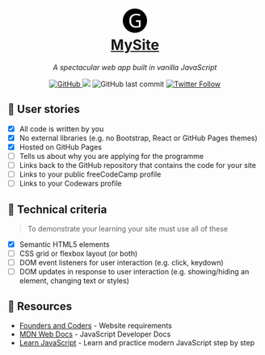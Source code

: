 <h1 align="center">
    <img src='images/logo.png' width='48'/>
    <br/>
    <a
      href="https://josephgattuso.github.io/josephgattuso.github.io"
      target="_blank"
      rel="noopener noreferrer nofollow"
    >
      MySite
    </a>
  </h1>

<p align='center'>
  <em>
    A spectacular web app built in vanilla JavaScript
  </em>
</p>

<p align="center">
    <a
      href="https://github.com/josephgattuso/josephgattuso.github.io/blob/master/LICENSE"
    >
      <img
        alt="GitHub"
        src="https://img.shields.io/github/license/josephgattuso/josephgattuso.github.io"
      />
    </a>
    <img
      src="https://img.shields.io/badge/PRs-welcome-blue.svg?style=flat-square"
    />
    <img
      alt="GitHub last commit"
      src="https://img.shields.io/github/last-commit/josephgattuso/josephgattuso.github.io?style=flat-square"
    />
    <a
      target="_blank"
      href="https://twitter.com/intent/follow?screen_name=joeetuso"
    >
      <img
        alt="Twitter Follow"
        src="https://img.shields.io/twitter/follow/joeetuso?style=flat-square"
      />
    </a>
  </p>

<!-- ## 🚀 Quick start -->

## 📖 User stories

- [x] All code is written by you
- [x] No external libraries (e.g. no Bootstrap, React or GitHub Pages themes)
- [x] Hosted on GitHub Pages
- [ ] Tells us about why you are applying for the programme
- [ ] Links back to the GitHub repository that contains the code for your site
- [ ] Links to your public freeCodeCamp profile
- [ ] Links to your Codewars profile

## 📐 Technical criteria

> To demonstrate your learning your site must use all of these

- [x] Semantic HTML5 elements
- [ ] CSS grid or flexbox layout (or both)
- [ ] DOM event listeners for user interaction (e.g. click, keydown)
- [ ] DOM updates in response to user interaction (e.g. showing/hiding an element, changing text or styles)

## 🔗 Resources

- [Founders and Coders](https://www.foundersandcoders.com/requirements/website) - Website requirements
- [MDN Web Docs](https://developer.mozilla.org/en-US/docs/Web/JavaScript/Reference) - JavaScript Developer Docs
- [Learn JavaScript](https://learnjavascript.online/) - Learn and practice modern JavaScript step by step
